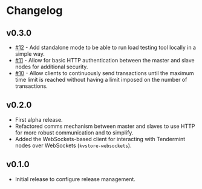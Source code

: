 # Changelog

## v0.3.0
* [\#12](https://github.com/interchainio/tm-load-test/pull/12) - Add standalone
  mode to be able to run load testing tool locally in a simple way.
* [\#11](https://github.com/interchainio/tm-load-test/pull/11) - Allow for basic
  HTTP authentication between the master and slave nodes for additional
  security.
* [\#10](https://github.com/interchainio/tm-load-test/pull/10) - Allow clients
  to continuously send transactions until the maximum time limit is reached
  without having a limit imposed on the number of transactions.

## v0.2.0
* First alpha release.
* Refactored comms mechanism between master and slaves to use HTTP for more
  robust communication and to simplify.
* Added the WebSockets-based client for interacting with Tendermint nodes over
  WebSockets (`kvstore-websockets`).

## v0.1.0
* Initial release to configure release management.

